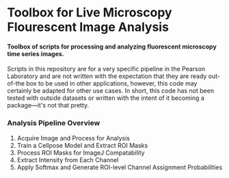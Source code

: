 # Toolbox for Live Microscopy Flourescent Image Analysis
#### Toolbox of scripts for processing and analyzing fluorescent microscopy time series images.
Scripts in this repository are for a very specific pipeline in the Pearson Laboratory and are not written with
the expectation that they are ready out-of-the box to be used in other applications, however, this code
may certainly be adapted for other use cases. In short, this code has not been tested with outside datasets 
or written with the intent of it becoming a package—it's not that pretty. <br>
### Analysis Pipeline Overview
1. Acquire Image and Process for Analysis
2. Train a Cellpose Model and Extract ROI Masks
3. Process ROI Masks for ImageJ Compatability
4. Extract Intensity from Each Channel
5. Apply Softmax and Generate ROI-level Channel Assignment Probabilities
